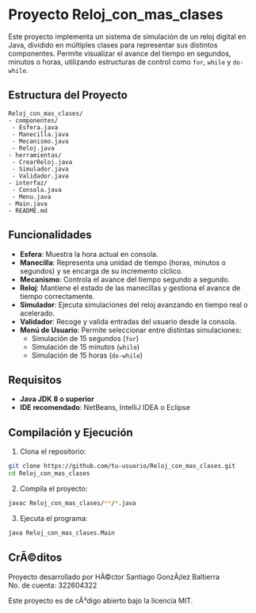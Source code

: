 # Proyecto Reloj_con_mas_clases

Este proyecto implementa un sistema de simulación de un reloj digital en Java, dividido en múltiples clases para representar sus distintos componentes. Permite visualizar el avance del tiempo en segundos, minutos o horas, utilizando estructuras de control como `for`, `while` y `do-while`.

## Estructura del Proyecto

```
Reloj_con_mas_clases/
- componentes/
 - Esfera.java
 - Manecilla.java
 - Mecanismo.java
 - Reloj.java
- herramientas/
 - CrearReloj.java
 - Simulador.java
 - Validador.java
- interfaz/
 - Consola.java
 - Menu.java
- Main.java
- README.md
```

## Funcionalidades

- **Esfera**: Muestra la hora actual en consola.
- **Manecilla**: Representa una unidad de tiempo (horas, minutos o segundos) y se encarga de su incremento cíclico.
- **Mecanismo**: Controla el avance del tiempo segundo a segundo.
- **Reloj**: Mantiene el estado de las manecillas y gestiona el avance de tiempo correctamente.
- **Simulador**: Ejecuta simulaciones del reloj avanzando en tiempo real o acelerado.
- **Validador**: Recoge y valida entradas del usuario desde la consola.
- **Menú de Usuario**: Permite seleccionar entre distintas simulaciones:
  - Simulación de 15 segundos (`for`)
  - Simulación de 15 minutos (`while`)
  - Simulación de 15 horas (`do-while`)

## Requisitos

- **Java JDK 8 o superior**
- **IDE recomendado**: NetBeans, IntelliJ IDEA o Eclipse

## Compilación y Ejecución

1. Clona el repositorio:

```bash
git clone https://github.com/tu-usuario/Reloj_con_mas_clases.git
cd Reloj_con_mas_clases
```

2. Compila el proyecto:

```bash
javac Reloj_con_mas_clases/**/*.java
```

3. Ejecuta el programa:

```bash
java Reloj_con_mas_clases.Main
```

## CrÃ©ditos

Proyecto desarrollado por HÃ©ctor Santiago GonzÃ¡lez Baltierra  
No. de cuenta: 322604322  

Este proyecto es de cÃ³digo abierto bajo la licencia MIT.
